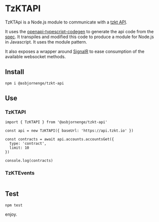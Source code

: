 # TzKTAPI

TzKTApi is a Node.js module to communicate with a [tzkt API](https://api.tzkt.io/).

It uses the [openapi-typescript-codegen](https://github.com/ferdikoomen/openapi-typescript-codegen) to generate the api code from the [spec](https://api.tzkt.io/v1/swagger.json). It transpiles and modified this code to produce a module for Node.js in Javascript. It uses the module pattern.

It also exposes a wrapper around [SignalR](https://docs.microsoft.com/en-us/aspnet/core/signalr/introduction?view=aspnetcore-6.0) to ease consumption of the available websocket methods.

## Install

```
npm i @asbjornenge/tzkt-api
```

## Use

### TzKTAPI

```
import { TzKTAPI } from '@asbjornenge/tzkt-api'

const api = new TzKTAPI({ baseUrl: 'https://api.tzkt.io' })

const contracts = await api.accounts.accountsGet({
  type: 'contract',
  limit: 10
})

console.log(contracts)
```

### TzKTEvents

```
```

## Test

```
npm test
```

enjoy. 
